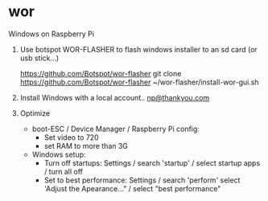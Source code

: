 # wor
Windows on Raspberry Pi

1) Use botspot WOR-FLASHER to flash windows installer to an sd card (or usb stick...)

    https://github.com/Botspot/wor-flasher
    git clone https://github.com/Botspot/wor-flasher
    ~/wor-flasher/install-wor-gui.sh


2) Install Windows with a local account..
      np@thankyou.com

3) Optimize
    - boot-ESC / Device Manager / Raspberry Pi config:
        - Set video to 720
        - set RAM to more than 3G
    - Windows setup:
        - Turn off startups:  Settings / search 'startup' / select startup apps / turn all off
        - Set to best performance:  Settings / search 'perform' select 'Adjust the Apearance..." / select "best performance"
